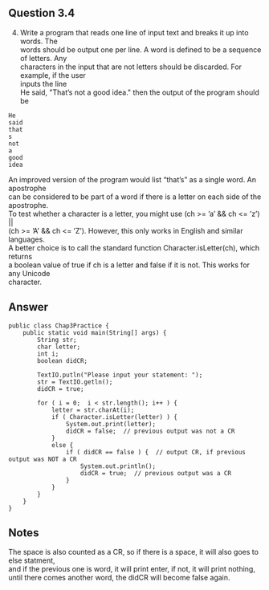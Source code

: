## Question 3.4
4. Write a program that reads one line of input text and breaks it up into words. The</br>
words should be output one per line. A word is defined to be a sequence of letters. Any</br>
characters in the input that are not letters should be discarded. For example, if the user</br>
inputs the line</br>
He said, "That’s not a good idea."
then the output of the program should be
```
He
said
that
s
not
a
good
idea
```

An improved version of the program would list “that’s” as a single word. An apostrophe </br>
can be considered to be part of a word if there is a letter on each side of the apostrophe.</br>
To test whether a character is a letter, you might use (ch >= ’a’ && ch <= ’z’) ||</br>
(ch >= ’A’ && ch <= ’Z’). However, this only works in English and similar languages.</br>
A better choice is to call the standard function Character.isLetter(ch), which returns</br>
a boolean value of true if ch is a letter and false if it is not. This works for any Unicode</br>
character.

## Answer

```
public class Chap3Practice {
    public static void main(String[] args) {
        String str;
        char letter;
        int i;
        boolean didCR;

        TextIO.putln("Please input your statement: ");
        str = TextIO.getln();
        didCR = true;

        for ( i = 0;  i < str.length(); i++ ) {
            letter = str.charAt(i);
            if ( Character.isLetter(letter) ) {
                System.out.print(letter);
                didCR = false;  // previous output was not a CR
            }
            else {
                if ( didCR == false ) {  // output CR, if previous output was NOT a CR
                    System.out.println();
                    didCR = true;  // previous output was a CR
                }
            }
        }
    }
}
```

## Notes
The space is also counted as a CR, so if there is a space, it will also goes to else statment, </br>
and if the previous one is word, it will print enter, if not, it will print nothing, </br>
until there comes another word, the didCR will become false again.
